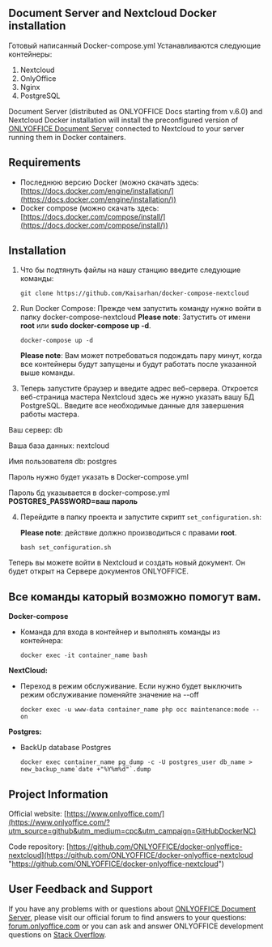 ## Document Server and Nextcloud Docker installation

Готовый написанный Docker-compose.yml 
Устанавливаются следующие контейнеры: 
1) Nextcloud 
2) OnlyOffice
3) Nginx
4) PostgreSQL

Document Server (distributed as ONLYOFFICE Docs starting from v.6.0) and Nextcloud Docker installation will install the preconfigured version of [ONLYOFFICE Document Server][2] connected to Nextcloud to your server running them in Docker containers.


## Requirements

* Последнюю версию Docker (можно скачать здесь: [https://docs.docker.com/engine/installation/](https://docs.docker.com/engine/installation/))
* Docker compose (можно скачать здесь: [https://docs.docker.com/compose/install/](https://docs.docker.com/compose/install/))


## Installation

1. Что бы подтянуть файлы на нашу станцию введите следующие команды:

    ```
    git clone https://github.com/Kaisarhan/docker-compose-nextcloud
    ```

2. Run Docker Compose:
    Прежде чем запустить команду нужно войти в папку docker-compose-nextcloud
    **Please note**: Затустить от имени **root** или **sudo docker-compose up -d**.

    ```
    docker-compose up -d
    ```

    **Please note**: Вам может потребоваться подождать пару минут, когда все контейнеры будут запущены и будут работать после указанной выше команды.

3. Теперь запустите браузер и введите адрес веб-сервера. Откроется веб-страница мастера Nextcloud здесь же нужно указать вашу БД PostgreSQL. Введите все необходимые данные для завершения работы мастера.

Ваш сервер: db

Ваша база данных: nextcloud

Имя пользователя db: postgres

Пароль нужно будет указать в Docker-compose.yml



Пароль бд указывается в docker-compose.yml **POSTGRES_PASSWORD=ваш пароль**


4. Перейдите в папку проекта и запустите скрипт `set_configuration.sh`:

    **Please note**: действие должно производиться с правами **root**.

    ```
    bash set_configuration.sh
    ```

Теперь вы можете войти в Nextcloud и создать новый документ. Он будет открыт на Сервере документов ONLYOFFICE.


## Все команды каторый возможно помогут вам.

**Docker-compose**

* Команда для входа в контейнер и выполнять команды из контейнера:
    ```
   docker exec -it container_name bash
    ```
    
**NextCloud:**

* Переход в режим обслуживание. Если нужно будет выключить режим обслуживание поменяйте значение на --off

    ```
    docker exec -u www-data container_name php occ maintenance:mode --on
    ```
    
**Postgres:**

* BackUp database Postgres
    
    ```
    docker exec container_name pg_dump -c -U postgres_user db_name > new_backup_name`date +"%Y%m%d"`.dump
    ```


## Project Information

Official website: [https://www.onlyoffice.com/](https://www.onlyoffice.com/?utm_source=github&utm_medium=cpc&utm_campaign=GitHubDockerNC)

Code repository: [https://github.com/ONLYOFFICE/docker-onlyoffice-nextcloud](https://github.com/ONLYOFFICE/docker-onlyoffice-nextcloud "https://github.com/ONLYOFFICE/docker-onlyoffice-nextcloud")


## User Feedback and Support

If you have any problems with or questions about [ONLYOFFICE Document Server][2], please visit our official forum to find answers to your questions: [forum.onlyoffice.com][1] or you can ask and answer ONLYOFFICE development questions on [Stack Overflow][3].

[1]: https://forum.onlyoffice.com
[2]: https://github.com/ONLYOFFICE/DocumentServer
[3]: http://stackoverflow.com/questions/tagged/onlyoffice

